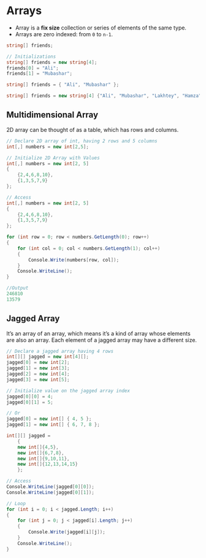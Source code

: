 # Arrays

- Array is a **fix size** collection or series of elements of the same type.
- Arrays are zero indexed: from `0` to `n-1`.

```csharp
string[] friends;

// Initializations
string[] friends = new string[4];
friends[0] = "Ali";
friends[1] = "Mubashar";

string[] friends = { "Ali", "Mubashar" };

string[] friends = new string[4] {"Ali", "Mubashar", "Lakhtey", "Hamza"};
```

## Multidimensional Array

2D array can be thought of as a table, which has rows and columns.

```csharp
// Declare 2D array of int, having 2 rows and 5 columns
int[,] numbers = new int[2,5];

// Initialize 2D Array with Values
int[,] numbers = new int[2, 5]
{
    {2,4,6,8,10},
    {1,3,5,7,9}
};

// Access
int[,] numbers = new int[2, 5]
{
    {2,4,6,8,10},
    {1,3,5,7,9}
};

for (int row = 0; row < numbers.GetLength(0); row++)
{
    for (int col = 0; col < numbers.GetLength(1); col++)
    {
        Console.Write(numbers[row, col]);
    }
    Console.WriteLine();
}

//Output
246810
13579
```

## Jagged Array

It’s an array of an array, which means it’s a kind of array whose elements are also an array. Each element of a jagged array may have a different size.

```csharp
// Declare a jagged array having 4 rows
int[][] jagged = new int[4][];
jagged[0] = new int[2];
jagged[1] = new int[3];
jagged[2] = new int[4];
jagged[3] = new int[5];

// Initialize value on the jagged array index
jagged[0][0] = 4;
jagged[0][1] = 5;

// Or
jagged[0] = new int[] { 4, 5 };
jagged[1] = new int[] { 6, 7, 8 };

int[][] jagged =
    {
    new int[]{4,5},
    new int[]{6,7,8},
    new int[]{9,10,11},
    new int[]{12,13,14,15}
    };

// Access
Console.WriteLine(jagged[0][0]);
Console.WriteLine(jagged[0][1]);

// Loop
for (int i = 0; i < jagged.Length; i++)
{
    for (int j = 0; j < jagged[i].Length; j++)
    {
        Console.Write(jagged[i][j]);
    }
    Console.WriteLine();
}

```
